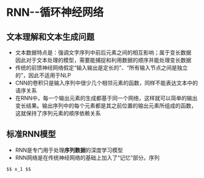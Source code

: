 # RNN--循环神经网络
## 文本理解和文本生成问题
* 文本数据特点是：强调文字序列中前后元素之间的相互影响；属于变长数据
  <br>因此对于文本处理的模型，需要能捕捉和利用数据的顺序并能处理变长数据
* 传统的前馈神经网络假定“输入输出是定长的”、“所有输入节点之间是独立的”，因此不适用于NLP
* CNN的卷积只是输入序列中很少几个相邻元素的函数，同样不能表达文本中的语序关系
* 在RNN中，每一个输出元素的生成都基于同一个网络，这样就可以简单的输出变长结果。输出序列中的每个元素都是其之前位置的输出元素所组成的函数，这就保持了序列元素的顺序依赖关系
## 标准RNN模型
* RNN是专门用于处理**序列数据**的深度学习模型
* RNN网络是在传统神经网络的基础上加入了“记忆”部分。序列

`$$ x_1 $$`

